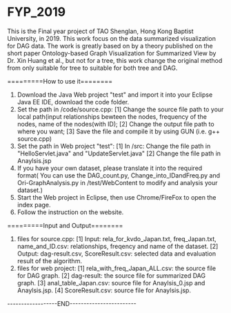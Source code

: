 # FYP_2019
This is the Final year project of TAO Shenglan, Hong Kong Baptist University, in 2019. This work focus on the data summarized visualization for DAG data. The work is greatly based on by a theory published on the short paper Ontology-based Graph Visualization for Summarized View by Dr. Xin Huang et al., but not for a tree, this work change the original method from only suitable for tree to suitable for both tree and DAG.

=========How to use it========
1. Download the Java Web project "test" and import it into your Eclipse Java EE IDE, download the code folder.
2. Set the path in /code/source.cpp:
  [1] Change the source file path to your local path(input relationships bewteen the nodes, frequency of the nodes, name of the nodes(with ID);
  [2] Change the output file path to where you want;
  [3] Save the file and compile it by using GUN (i.e. g++ source.cpp)
3. Set the path in Web project "test":
  [1] In /src: Change the file path in "HelloServlet.java" and "UpdateServlet.java"
  [2] Change the file path in Anaylsis.jsp
4. If you have your own dataset, please translate it into the required format( You can use the DAG_count.py, Change_into_IDandFreq.py and Ori-GraphAnalysis.py in /test/WebContent to modify and analysis your dataset.)
5. Start the Web project in Eclipse, then use Chrome/FireFox to open the index page.
6. Follow the instruction on the website.

=========Input and Output========
1. files for source.cpp:
  [1] Input: rela_for_kvdo_Japan.txt, freq_Japan.txt, name_and_ID.csv: relationships, freqency and name of the dataset.
  [2] Output: dag-result.csv, ScoreResult.csv: selected data and evaluation result of the algorithm.
2. files for web project:
  [1] rela_with_freq_Japan_ALL.csv: the source file for DAG graph.
  [2] dag-result: the source  file for summarized DAG graph.
  [3] anal_table_Japan.csv: source file for Anaylsis_0.jsp and Anaylsis.jsp.
  [4] ScoreResult.csv: source file for Anaylsis.jsp.
  
  ------------------END------------------------
  
  
